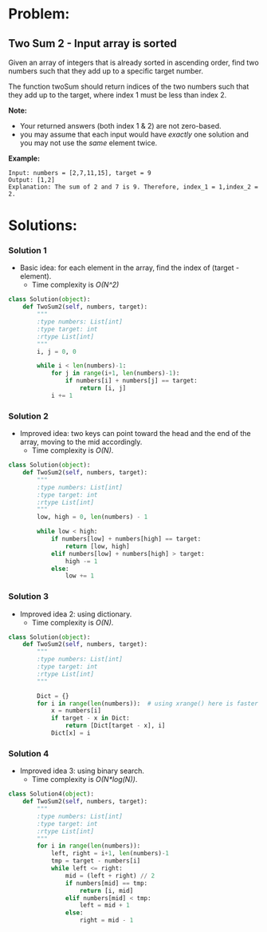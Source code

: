# Problem:

## Two Sum 2 - Input array is sorted

Given an array of integers that is already sorted in ascending order, find two numbers such that they add up to a specific target number. 

The function twoSum should return indices of the two numbers such that they add up to the target, where index 1 must be less than index 2.

**Note:**
- Your returned answers (both index 1 & 2) are not zero-based.
- you may assume that each input would have *exactly* one solution and you may not use the *same* element twice.

**Example:**

	Input: numbers = [2,7,11,15], target = 9
	Output: [1,2]
	Explanation: The sum of 2 and 7 is 9. Therefore, index_1 = 1,index_2 = 2.

# Solutions:

### Solution 1

- Basic idea: for each element in the array, find the index of (target - element).
	- Time complexity is *O(N^2)*

```python
class Solution(object):
    def TwoSum2(self, numbers, target):
        """
        :type numbers: List[int]
        :type target: int
        :rtype List[int]
        """
        i, j = 0, 0

        while i < len(numbers)-1:
            for j in range(i+1, len(numbers)-1):
                if numbers[i] + numbers[j] == target:
                    return [i, j]
            i += 1
``` 

### Solution 2

- Improved idea: two keys can point toward the head and the end of the array, moving to the mid accordingly. 
	- Time complexity is *O(N)*.

```python
class Solution(object):
    def TwoSum2(self, numbers, target):
        """
        :type numbers: List[int]
        :type target: int
        :rtype List[int]
        """
        low, high = 0, len(numbers) - 1

        while low < high:
            if numbers[low] + numbers[high] == target:
                return [low, high]
            elif numbers[low] + numbers[high] > target:
                high -= 1
            else:
                low += 1

```

### Solution 3

- Improved idea 2: using dictionary.
	- Time complexity is *O(N)*.

```python
class Solution(object):
    def TwoSum2(self, numbers, target):
        """
        :type numbers: List[int]
        :type target: int
        :rtype List[int]
        """

        Dict = {}
        for i in range(len(numbers)):  # using xrange() here is faster than range()
            x = numbers[i]
            if target - x in Dict:
                return [Dict[target - x], i]
            Dict[x] = i

```

### Solution 4

- Improved idea 3: using binary search.
	- Time complexity is *O(N\*log(N))*.

```python
class Solution4(object):
    def TwoSum2(self, numbers, target):
        """
        :type numbers: List[int]
        :type target: int
        :rtype List[int]
        """
        for i in range(len(numbers)):
            left, right = i+1, len(numbers)-1
            tmp = target - numbers[i]
            while left <= right:
                mid = (left + right) // 2
                if numbers[mid] == tmp:
                    return [i, mid]
                elif numbers[mid] < tmp:
                    left = mid + 1
                else:
                    right = mid - 1

```
